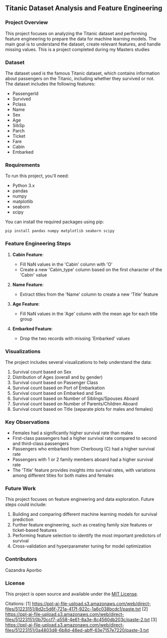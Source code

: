 
## Titanic Dataset Analysis and Feature Engineering

### Project Overview

This project focuses on analyzing the Titanic dataset and performing feature engineering to prepare the data for machine learning models. The main goal is to understand the dataset, create relevant features, and handle missing values.
This is a project completed during my Masters studies
### Dataset

The dataset used is the famous Titanic dataset, which contains information about passengers on the Titanic, including whether they survived or not. The dataset includes the following features:

- PassengerId
- Survived
- Pclass
- Name
- Sex
- Age
- SibSp
- Parch
- Ticket
- Fare
- Cabin
- Embarked

### Requirements

To run this project, you'll need:

- Python 3.x
- pandas
- numpy
- matplotlib
- seaborn
- scipy

You can install the required packages using pip:

```
pip install pandas numpy matplotlib seaborn scipy
```

### Feature Engineering Steps

1. **Cabin Feature**:
   - Fill NaN values in the 'Cabin' column with 'O'
   - Create a new 'Cabin_type' column based on the first character of the 'Cabin' value

2. **Name Feature**:
   - Extract titles from the 'Name' column to create a new 'Title' feature

3. **Age Feature**:
   - Fill NaN values in the 'Age' column with the mean age for each title group

4. **Embarked Feature**:
   - Drop the two records with missing 'Embarked' values

### Visualizations

The project includes several visualizations to help understand the data:

1. Survival count based on Sex
2. Distribution of Ages (overall and by gender)
3. Survival count based on Passenger Class
4. Survival count based on Port of Embarkation
5. Survival count based on Embarked and Sex
6. Survival count based on Number of Siblings/Spouses Aboard
7. Survival count based on Number of Parents/Children Aboard
8. Survival count based on Title (separate plots for males and females)

### Key Observations

- Females had a significantly higher survival rate than males
- First-class passengers had a higher survival rate compared to second and third-class passengers
- Passengers who embarked from Cherbourg (C) had a higher survival rate
- Passengers with 1 or 2 family members aboard had a higher survival rate
- The 'Title' feature provides insights into survival rates, with variations among different titles for both males and females

### Future Work

This project focuses on feature engineering and data exploration. Future steps could include:

1. Building and comparing different machine learning models for survival prediction
2. Further feature engineering, such as creating family size features or ticket-based features
3. Performing feature selection to identify the most important predictors of survival
4. Cross-validation and hyperparameter tuning for model optimization

### Contributors

Cazandra Aporbo

### License

This project is open source and available under the [MIT License](LICENSE).

Citations:
[1] https://ppl-ai-file-upload.s3.amazonaws.com/web/direct-files/51223151/8d2c5d6f-721a-417f-922c-1a6c038bcdc1/paste.txt
[2] https://ppl-ai-file-upload.s3.amazonaws.com/web/direct-files/51223151/0b70ccf7-a558-4e61-8a3e-8c4560db203c/paste-2.txt
[3] https://ppl-ai-file-upload.s3.amazonaws.com/web/direct-files/51223151/0a4803d8-6b8d-48ed-abff-63e7157e7220/paste-3.txt

